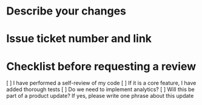 # Describe your changes
# Issue ticket number and link
# Checklist before requesting a review
[ ] I have performed a self-review of my code
[ ] If it is a core feature, I have added thorough tests
[ ] Do we need to implement analytics?
[ ] Will this be part of a product update? If yes, please write one phrase about this update
